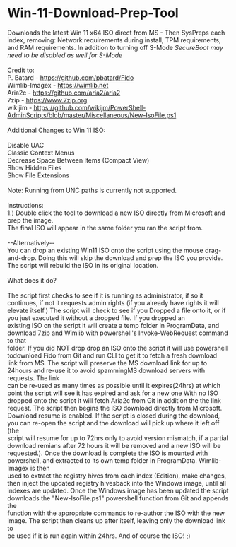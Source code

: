 # Win-11-Download-Prep-Tool<br>
Downloads the latest Win 11 x64 ISO direct from MS - Then SysPreps each index, removing: Network requirements during install, TPM requirements, and RAM requirements. In addition to turning off S-Mode *SecureBoot may need to be disabled as well for S-Mode*<br>
<br>
Credit to:<br>
P. Batard - <a href="https://github.com/pbatard/Fido">https://github.com/pbatard/Fido</a><br>
Wimlib-Imagex - <a href="https://wimlib.net">https://wimlib.net</a><br>
Aria2c - <a href="https://github.com/aria2/aria2">https://github.com/aria2/aria2</a><br>
7zip - <a href="https://www.7zip.org">https://www.7zip.org</a><br>
wikijim - <a href="https://github.com/wikijm/PowerShell-AdminScripts/blob/master/Miscellaneous/New-IsoFile.ps1">https://github.com/wikijm/PowerShell-AdminScripts/blob/master/Miscellaneous/New-IsoFile.ps1</a><br>
<br>
Additional Changes to Win 11 ISO:<br>
<br>
Disable UAC<br>
Classic Context Menus<br>
Decrease Space Between Items (Compact View)<br>
Show Hidden Files<br>
Show File Extensions<br>
<br>
Note: Running from UNC paths is currently not supported.<br>
<br>
Instructions:<br>
1.) Double click the tool to download a new ISO directly from Microsoft and prep the image. <br>
The final ISO will appear in the same folder you ran the script from.<br>
<br>
--Alternatively--<br>
You can drop an existing Win11 ISO onto the script using the mouse drag-and-drop. Doing this will skip the download and prep the ISO you provide.<br>
The script will rebuild the ISO in its original location.<br>
<br>
What does it do?<br>
<br>
The script first checks to see if it is running as administrator, if so it continues, if not it requests admin rights (if you already have rights it will<br>
elevate itself.) The script will check to see if you Dropped a file onto it, or if you just executed it without a dropped file. If you dropped an <br>
existing ISO on the script it will create a temp folder in ProgramData, and download 7zip and Wimlib with powershell's Invoke-WebRequest command to that<br>
folder. If you did NOT drop drop an ISO onto the script it will use powershell todownload Fido from Git and run CLI to get it to fetch a fresh download<br>
link from MS. The script will preserve the MS download link for up to 24hours and re-use it to avoid spammingMS download servers with requests. The link<br>
can be re-used as many times as possible until it expires(24hrs) at which point the script will see it has expired and ask for a new one With no ISO<br>
dropped onto the script it will fetch Aria2c from Git in addition the the link request. The script then begins the ISO download directly from Microsoft.<br>
Download resume is enabled. If the script is closed during the download, you can re-open the script and the download will pick up where it left off (the<br>
script will resume for up to 72hrs only to avoid version mismatch, if a partial download remians after 72 hours it will be removed and a new ISO will be<br>
requested.). Once the download is complete the ISO is mounted with powershell, and extracted to its own temp folder in ProgramData. Wimlib-Imagex is then<br>
used to extract the registry hives from each index (Edition), make changes, then inject the updated registry hivesback into the Windows image, until all<br>
indexes are updated. Once the Windows image has been updated the script downloads the "New-IsoFile.ps1" powershell function from Git and appends the<br>
function with the appropriate commands to re-author the ISO with the new image. The script then cleans up after itself, leaving only the download link to<br>
be used if it is run again within 24hrs. And of course the ISO! ;)<br>
